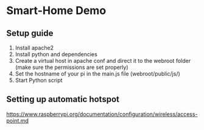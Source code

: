 # Smart-Home Demo

## Setup guide
1. Install apache2
2. Install python and dependencies
3. Create a virtual host in apache conf and direct it to the webroot folder (make sure the permissions are set properly)
4. Set the hostname of your pi in the main.js file (webroot/public/js/)
5. Start Python script

## Setting up automatic hotspot
https://www.raspberrypi.org/documentation/configuration/wireless/access-point.md